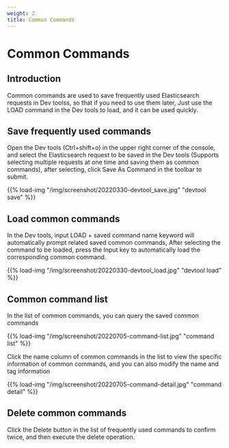 ```yaml
---
weight: 2
title: Common Commands
---
```


# Common Commands

## Introduction

Common commands are used to save frequently used Elasticsearch requests in Dev toolss, so that if you need to use them later,
Just use the LOAD command in the Dev tools to load, and it can be used quickly.

## Save frequently used commands

Open the Dev tools (Ctrl+shift+o) in the upper right corner of the console, and select the Elasticsearch request to be saved in the Dev tools
(Supports selecting multiple requests at one time and saving them as common commands), after selecting, click Save As Command in the toolbar to submit.

{{% load-img "/img/screenshot/20220330-devtool_save.jpg" "devtool save" %}}

## Load common commands

In the Dev tools, input LOAD + saved command name keyword will automatically prompt related saved common commands,
After selecting the command to be loaded, press the Input key to automatically load the corresponding common command.

{{% load-img "/img/screenshot/20220330-devtool_load.jpg" "devtool load" %}}

## Common command list

In the list of common commands, you can query the saved common commands

{{% load-img "/img/screenshot/20220705-command-list.jpg" "command list" %}}

Click the name column of common commands in the list to view the specific information of common commands, and you can also modify the name and tag information

{{% load-img "/img/screenshot/20220705-command-detail.jpg" "command detail" %}}

## Delete common commands

Click the Delete button in the list of frequently used commands to confirm twice, and then execute the delete operation.
